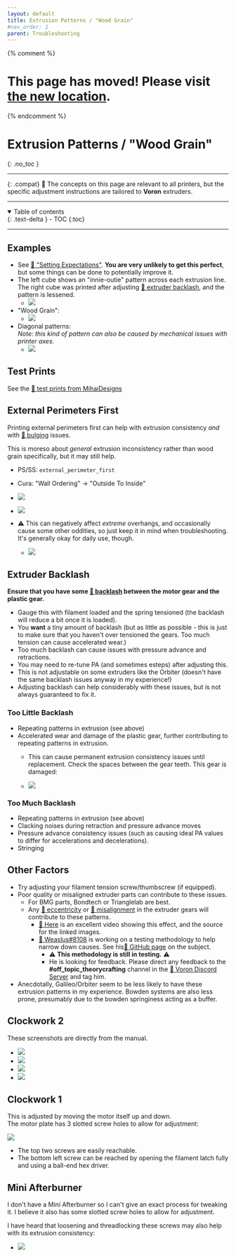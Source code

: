 ```yaml
---
layout: default
title: Extrusion Patterns / "Wood Grain"
#nav_order: 1
parent: Troubleshooting
---
```

{% comment %} 
# This page has moved! Please visit [the new location](https://ellis3dp.com/Print-Tuning-Guide/articles/troubleshooting/extrusion_patterns.html).
{% endcomment %}
# Extrusion Patterns / "Wood Grain"
{: .no_toc }

---

{: .compat}
:dizzy: The concepts on this page are relevant to all printers, but the specific adjustment instructions are tailored to **Voron** extruders.

---
<details open markdown="block">
  <summary>
    Table of contents
  </summary>
  {: .text-delta }
- TOC
{:toc}
</details>

---

## Examples
- See [:page_facing_up: "Setting Expectations"](../setting_expectations.md). **You are very unlikely to get this perfect**, but some things can be done to potentially improve it.  
- The left cube shows an "innie-outie" pattern across each extrusion line.\
The right cube was printed after adjusting [:pushpin: extruder backlash](#extruder-backlash), and the pattern is lessened.
    - ![](./images/extrusion_patterns/Backlash-Comparison.png)
- "Wood Grain":
    - ![](./images/extrusion_patterns/Backlash-WoodGrain.png)
- Diagonal patterns:\
*Note: this kind of pattern can also be caused by mechanical issues with printer axes.*
    - ![](./images/extrusion_patterns/Backlash-Pattern.png)

## Test Prints
See the [:page_facing_up: test prints from MihaiDesigns](https://mihaidesigns.com/pages/inconsistent-extrusion-test)

## External Perimeters First

Printing external perimeters first can help with extrusion consistency *and* with [:page_facing_up: bulging](./bulging.md) issues.

This is moreso about *general* extrusion inconsistency rather than wood grain specifically, but it may still help. 

- PS/SS: `external_perimeter_first`
- Cura: "Wall Ordering" -> "Outside To Inside"

- ![](./images/extrusion_patterns/external_first_1.png) 
- ![](./images/extrusion_patterns/external_first_2.png) 

- :warning: This can negatively affect *extreme* overhangs, and occasionally cause some other oddities, so just keep it in mind when troubleshooting. It's generally okay for daily use, though.
    - ![](./images/bulging/external_first_3.png) 

## Extruder Backlash

**Ensure that you have some [:page_facing_up: backlash](https://gfycat.com/mealycautiouscoqui) between the motor gear and the plastic gear.**
- Gauge this with filament loaded and the spring tensioned (the backlash will reduce a bit once it is loaded).
- You **want** a tiny amount of backlash (but as little as possible - this is just to make sure that you haven't over tensioned the gears. Too much tension can cause accelerated wear.) 
- Too much backlash can cause issues with pressure advance and retractions.
- You may need to re-tune PA (and sometimes esteps) after adjusting this.
- This is not adjustable on some extruders like the Orbiter (doesn't have the same backlash issues anyway in my experience!)
- Adjusting backlash can help considerably with these issues, but is not always guaranteed to fix it.

### Too Little Backlash
- Repeating patterns in extrusion (see above)
- Accelerated wear and damage of the plastic gear, further contributing to repeating patterns in extrusion.
    - This can cause permanent extrusion consistency issues until replacement. Check the spaces between the gear teeth. This gear is damaged:

    - ![](./images/extrusion_patterns/bmg-tooth-damage.png)

### Too Much Backlash
- Repeating patterns in extrusion (see above)
- Clacking noises during retraction and pressure advance moves
- Pressure advance consistency issues (such as causing ideal PA values to differ for accelerations and decelerations).
- Stringing

## Other Factors
- Try adjusting your filament tension screw/thumbscrew (if equipped).
- Poor quality or misaligned extruder parts can contribute to these issues.
    - For BMG parts, Bondtech or Trianglelab are best.
    - Any [:page_facing_up: eccentricity](./images/extrusion_patterns/eccentricity.png) or [:page_facing_up: misalignment](./images/extrusion_patterns/filament_gear_misalignment.png) in the extruder gears will contribute to these patterns.
        - [:page_facing_up: Here](https://youtu.be/c6JmCdovE0U?t=431) is an excellent video showing this effect, and the source for the linked images.
        - [:page_facing_up: Weaslus#8108](https://discordapp.com/users/195286997240250368/) is working on a testing methodology to help narrow down causes. See his[:page_facing_up: GitHub page](https://github.com/weaslus/Inconsistent_Extrusion_Diagnostics) on the subject.
            - :warning: **This methodology is still in testing.** :warning: 
            - He is looking for feedback. Please direct any feedback to the **#off_topic_theorycrafting** channel in the [:page_facing_up: Voron Discord Server](https://discord.com/invite/voron) and tag him. 
- Anecdotally, Galileo/Orbiter seem to be less likely to have these extrusion patterns in my experience. Bowden systems are also less prone, presumably due to the bowden springiness acting as a buffer.

## Clockwork 2
These screenshots are directly from the manual.

- ![](./images/extrusion_patterns/cw2-adjust-1.png) 
- ![](./images/extrusion_patterns/cw2-adjust-2.png) 
- ![](./images/extrusion_patterns/cw2-adjust-3.png) 
- ![](./images/extrusion_patterns/cw2-adjust-4.png)

## Clockwork 1
This is adjusted by moving the motor itself up and down.\
The motor plate has 3 slotted screw holes to allow for adjustment:

![](./images/extrusion_patterns/Backlash-Adjust.png)

- The top two screws are easily reachable.
- The bottom left screw can be reached by opening the filament latch fully and using a ball-end hex driver.

## Mini Afterburner

I don't have a Mini Afterburner so I can't give an exact process for tweaking it. I believe it also has some slotted screw holes to allow for adjustment.

I have heard that loosening and threadlocking these screws may also help with its extrusion consistency:
- ![](./images/extrusion_patterns/Backlash-MiniAB-Screws.png)

